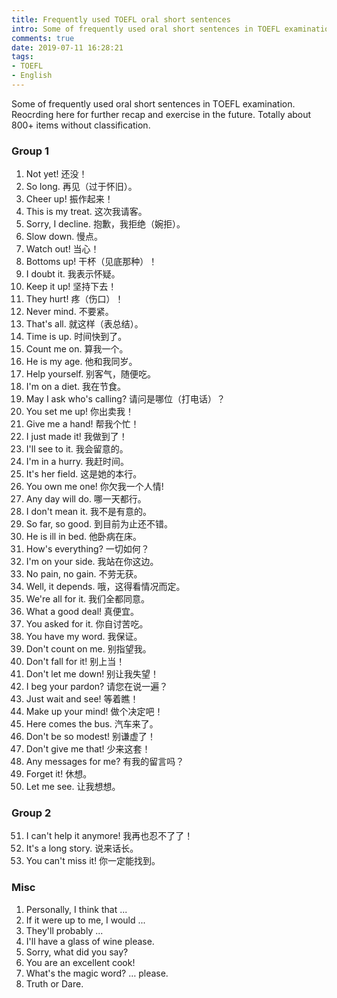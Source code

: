 ```yaml
---
title: Frequently used TOEFL oral short sentences
intro: Some of frequently used oral short sentences in TOEFL examination. Reocrding here for further recap and exercise in the future. Totally about 900 items without classification.
comments: true
date: 2019-07-11 16:28:21
tags: 
- TOEFL
- English
---
```


Some of frequently used oral short sentences in TOEFL examination. Reocrding here for further recap and exercise in the future. Totally about 800+ items without classification.

### Group 1

1. Not yet! 还没！
2. So long. 再见（过于怀旧）。
3. Cheer up! 振作起来！
4. This is my treat. 这次我请客。
5. Sorry, I decline. 抱歉，我拒绝（婉拒）。
6. Slow down. 慢点。
7. Watch out! 当心！
8. Bottoms up! 干杯（见底那种）！
9. I doubt it. 我表示怀疑。
10. Keep it up! 坚持下去！
11. They hurt! 疼（伤口）！
12. Never mind. 不要紧。
13. That's all. 就这样（表总结）。
14. Time is up. 时间快到了。
15. Count me on. 算我一个。
16. He is my age. 他和我同岁。
17. Help yourself. 别客气，随便吃。
18. I'm on a diet. 我在节食。
19. May I ask who's calling? 请问是哪位（打电话）？
20. You set me up! 你出卖我！
21. Give me a hand! 帮我个忙！
22. I just made it! 我做到了！
23. I'll see to it. 我会留意的。
24. I'm in a hurry. 我赶时间。
25. It's her field. 这是她的本行。
26. You own me one! 你欠我一个人情!
27. Any day will do. 哪一天都行。
28. I don't mean it. 我不是有意的。
29. So far, so good. 到目前为止还不错。
30. He is ill in bed. 他卧病在床。
31. How's everything? 一切如何？
32. I'm on your side. 我站在你这边。
33. No pain, no gain. 不劳无获。
34. Well, it depends. 哦，这得看情况而定。
35. We're all for it. 我们全都同意。
36. What a good deal! 真便宜。
37. You asked for it. 你自讨苦吃。
38. You have my word. 我保证。
39. Don't count on me. 别指望我。
40. Don't fall for it! 别上当！
41. Don't let me down! 别让我失望！
42. I beg your pardon? 请您在说一遍？
43. Just wait and see! 等着瞧！
44. Make up your mind! 做个决定吧！
45. Here comes the bus. 汽车来了。
46. Don't be so modest! 别谦虚了！
47. Don't give me that! 少来这套！
48. Any messages for me? 有我的留言吗？
49. Forget it! 休想。
50. Let me see. 让我想想。

### Group 2

51. I can't help it anymore! 我再也忍不了了！
52. It's a long story. 说来话长。
53. You can't miss it! 你一定能找到。




### Misc

1. Personally, I think that ...
2. If it were up to me, I would ...
3. They'll probably ...
4. I'll have a glass of wine please.
5. Sorry, what did you say?
6. You are an excellent cook!
7. What's the magic word? … please.
8. Truth or Dare.
